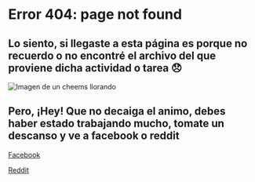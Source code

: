 # Error 404: page not found 
## Lo siento, si llegaste a esta página es porque no recuerdo o no encontré el archivo del que proviene dicha actividad o tarea 😞

![Imagen de un cheems llorando](https://c.tenor.com/YEqsyuOsPVwAAAAM/ja-raha-mai-koi-nahi-aone.gif)

## Pero, ¡Hey! Que no decaiga el animo, debes haber estado trabajando mucho, tomate un descanso y ve a facebook o reddit

[Facebook](https://www.facebook.com/)

[Reddit](https://www.reddit.com/)
